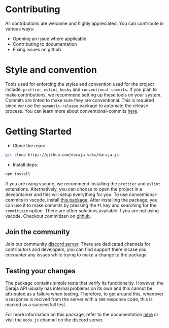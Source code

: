 # Contributing

All contributions are welcome and highly appreciated. You can contribute in various ways:

- Opening an issue where applicable
- Contributing to documentation
- Fixing issues on github

# Style and convention

Tools used for enforcing the styles and convention used for the project include: `prettier`, `eslint`, `husky` and `conventional-commits`. If you plan to make contributions, we recommend setting up these tools on your system. Commits are linted to make sure they are conventional. This is required since we use the `semantic-release` package to automate the release process. You can learn more about conventional-commits [here](https://conventionalcommits.org).

# Getting Started

- Clone the repo:

```bash
git clone https://github.com/daraja-sdks/daraja.js
```

- Install deps:

```bash
npm install
```

If you are using vscode, we recommend installing the `prettier` and `eslint` extensions. Alternatively, you can choose to open the project in a devcontainer and this will setup everything for you. To use conventional-commits in vscode, install [this package](https://github.com/KnisterPeter/vscode-commitizen). After installing the package, you can use it to make commits by pressing the `F1` key and searching for the `commitizen` option. There are other solutions available if you are not using vscode. Checkout commitizen on [github](https://github.com/commitizen).

## Join the community

Join our community [discord server](https://discord.gg/hVvV5rfZ). There are dedicated channels for contributors and developers, you can find support there incase you encounter any issues while trying to make a change to the package

## Testing your changes

The package contains simple tests that verify its functionality. However, the Daraja API usually has internal problems on its own and this cannot be attributed as a failure when testing. Therefore, to get around this, whenever a response is recived from the server with a `500` response code, this is marked as a successfull test.

For more information on this package, refer to the documentation [here](https://daraja-sdks.github.io/en/impl/node) or visit the `node.js` channel on the discord server.
